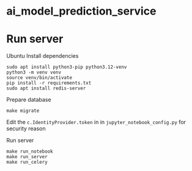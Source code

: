 # ai_model_prediction_service


# Run server
Ubuntu
Install dependencies

```
sudo apt install python3-pip python3.12-venv
python3 -m venv venv
source venv/bin/activate
pip install -r requirements.txt
sudo apt install redis-server
```
Prepare database


```
make migrate
```

Edit the `c.IdentityProvider.token` in in `jupyter_notebook_config.py` for security reason


Run server

```
make run_notebook
make run_server
make run_celery
```


